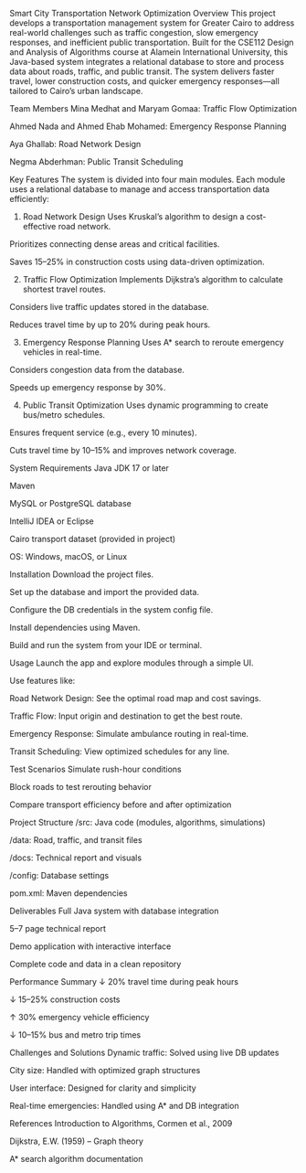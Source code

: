 Smart City Transportation Network Optimization
Overview
This project develops a transportation management system for Greater Cairo to address real-world challenges such as traffic congestion, slow emergency responses, and inefficient public transportation.
Built for the CSE112 Design and Analysis of Algorithms course at Alamein International University, this Java-based system integrates a relational database to store and process data about roads, traffic, and public transit.
The system delivers faster travel, lower construction costs, and quicker emergency responses—all tailored to Cairo’s urban landscape.

Team Members
Mina Medhat and Maryam Gomaa: Traffic Flow Optimization

Ahmed Nada and Ahmed Ehab Mohamed: Emergency Response Planning

Aya Ghallab: Road Network Design

Negma Abderhman: Public Transit Scheduling

Key Features
The system is divided into four main modules. Each module uses a relational database to manage and access transportation data efficiently:

1. Road Network Design
Uses Kruskal’s algorithm to design a cost-effective road network.

Prioritizes connecting dense areas and critical facilities.

Saves 15–25% in construction costs using data-driven optimization.

2. Traffic Flow Optimization
Implements Dijkstra’s algorithm to calculate shortest travel routes.

Considers live traffic updates stored in the database.

Reduces travel time by up to 20% during peak hours.

3. Emergency Response Planning
Uses A* search to reroute emergency vehicles in real-time.

Considers congestion data from the database.

Speeds up emergency response by 30%.

4. Public Transit Optimization
Uses dynamic programming to create bus/metro schedules.

Ensures frequent service (e.g., every 10 minutes).

Cuts travel time by 10–15% and improves network coverage.

System Requirements
Java JDK 17 or later

Maven

MySQL or PostgreSQL database

IntelliJ IDEA or Eclipse

Cairo transport dataset (provided in project)

OS: Windows, macOS, or Linux

Installation
Download the project files.

Set up the database and import the provided data.

Configure the DB credentials in the system config file.

Install dependencies using Maven.

Build and run the system from your IDE or terminal.

Usage
Launch the app and explore modules through a simple UI.

Use features like:

Road Network Design: See the optimal road map and cost savings.

Traffic Flow: Input origin and destination to get the best route.

Emergency Response: Simulate ambulance routing in real-time.

Transit Scheduling: View optimized schedules for any line.

Test Scenarios
Simulate rush-hour conditions

Block roads to test rerouting behavior

Compare transport efficiency before and after optimization

Project Structure
/src: Java code (modules, algorithms, simulations)

/data: Road, traffic, and transit files

/docs: Technical report and visuals

/config: Database settings

pom.xml: Maven dependencies

Deliverables
Full Java system with database integration

5–7 page technical report

Demo application with interactive interface

Complete code and data in a clean repository

Performance Summary
↓ 20% travel time during peak hours

↓ 15–25% construction costs

↑ 30% emergency vehicle efficiency

↓ 10–15% bus and metro trip times

Challenges and Solutions
Dynamic traffic: Solved using live DB updates

City size: Handled with optimized graph structures

User interface: Designed for clarity and simplicity

Real-time emergencies: Handled using A* and DB integration

References
Introduction to Algorithms, Cormen et al., 2009

Dijkstra, E.W. (1959) – Graph theory

A* search algorithm documentation
